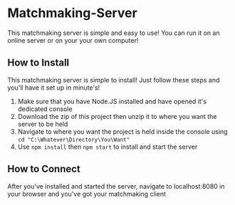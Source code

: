 # Matchmaking-Server

This matchmaking server is simple and easy to use! You can run it on an online server or on your your own computer!

## How to Install

This matchmaking server is simple to install! Just follow these steps and you'll have it set up in minute's!

1. Make sure that you have Node.JS installed and have opened it's dedicated console
2. Download the zip of this project then unzip it to where you want the server to be held
3. Navigate to where you want the project is held inside the console using `cd "C:\Whatever\Directory\You\Want"`
4. Use `npm install` then `npm start` to install and start the server

## How to Connect

After you've installed and started the server, navigate to localhost:8080 in your browser and you've got your matchmaking client
